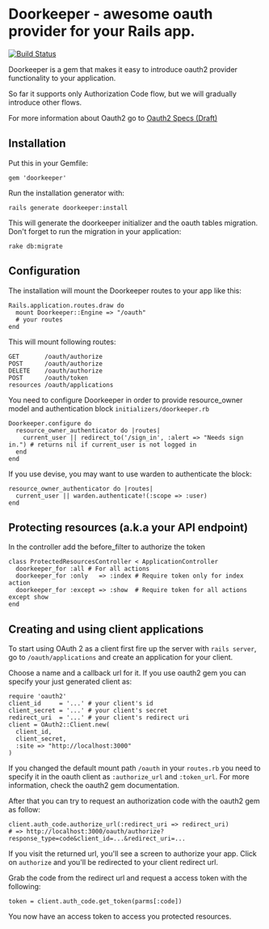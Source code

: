 # Doorkeeper - awesome oauth provider for your Rails app.

[![Build Status](https://secure.travis-ci.org/applicake/doorkeeper.png)](http://travis-ci.org/applicake/doorkeeper)

Doorkeeper is a gem that makes it easy to introduce oauth2 provider
functionality to your application.

So far it supports only Authorization Code
flow, but we will gradually introduce other flows.

For more information about Oauth2 go to
[Oauth2 Specs (Draft)](http://tools.ietf.org/html/draft-ietf-oauth-v2-22)

## Installation

Put this in your Gemfile:

    gem 'doorkeeper'

Run the installation generator with:

    rails generate doorkeeper:install

This will generate the doorkeeper initializer and the oauth tables migration. Don't forget to run the migration in your application:

    rake db:migrate

## Configuration

The installation will mount the Doorkeeper routes to your app like this:

    Rails.application.routes.draw do
      mount Doorkeeper::Engine => "/oauth"
      # your routes
    end

This will mount following routes:

    GET       /oauth/authorize
    POST      /oauth/authorize
    DELETE    /oauth/authorize
    POST      /oauth/token
    resources /oauth/applications

You need to configure Doorkeeper in order to provide resource_owner model and authentication block `initializers/doorkeeper.rb`

    Doorkeeper.configure do
      resource_owner_authenticator do |routes|
        current_user || redirect_to('/sign_in', :alert => "Needs sign in.") # returns nil if current_user is not logged in
      end
    end

If you use devise, you may want to use warden to authenticate the block:

    resource_owner_authenticator do |routes|
      current_user || warden.authenticate!(:scope => :user)
    end

## Protecting resources (a.k.a your API endpoint)

In the controller add the before_filter to authorize the token

    class ProtectedResourcesController < ApplicationController
      doorkeeper_for :all # For all actions
      doorkeeper_for :only   => :index # Require token only for index action
      doorkeeper_for :except => :show  # Require token for all actions except show
    end

## Creating and using client applications

To start using OAuth 2 as a client first fire up the server with `rails server`, go to `/oauth/applications` and create an application for your client.

Choose a name and a callback url for it. If you use oauth2 gem you can specify your just generated client as:

    require 'oauth2'
    client_id     = '...' # your client's id
    client_secret = '...' # your client's secret
    redirect_uri  = '...' # your client's redirect uri
    client = OAuth2::Client.new(
      client_id,
      client_secret,
      :site => "http://localhost:3000"
    )

If you changed the default mount path `/oauth` in your `routes.rb` you need to specify it in the oauth client as `:authorize_url` and `:token_url`. For more information, check the oauth2 gem documentation.

After that you can try to request an authorization code with the oauth2 gem as follow:

    client.auth_code.authorize_url(:redirect_uri => redirect_uri)
    # => http://localhost:3000/oauth/authorize?response_type=code&client_id=...&redirect_uri=...

If you visit the returned url, you'll see a screen to authorize your app. Click on `authorize` and you'll be redirected to your client redirect url.

Grab the code from the redirect url and request a access token with the following:

    token = client.auth_code.get_token(parms[:code])

You now have an access token to access you protected resources.
